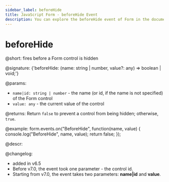 ```yaml
---
sidebar_label: beforeHide
title: JavaScript Form - beforeHide Event 
description: You can explore the beforeHide event of Form in the documentation of the DHTMLX JavaScript UI library. Browse developer guides and API reference, try out code examples and live demos, and download a free 30-day evaluation version of DHTMLX Suite 7.
---
```


# beforeHide

@short: fires before a Form control is hidden

@signature: {'beforeHide: (name: string | number, value?: any) => boolean | void;'}

@params:
- `name|id: string | number` - the name (or id, if the name is not specified) of the Form control
- `value: any` - the current value of the control

@returns:
Return `false` to prevent a control from being hidden; otherwise, `true`.

@example:
form.events.on("BeforeHide", function(name, value) {
    console.log("BeforeHide", name, value); 
    return false;
});

@descr:

@changelog:
- added in v6.5
- Before v7.0, the event took one parameter - the control id.
- Starting from v7.0, the event takes two parameters: **name|id** and **value**.

[comment]: # (@relatedapi: form/api/form_afterhide_event.md)
